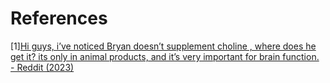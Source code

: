 # References
[1][Hi guys, i’ve noticed Bryan doesn’t supplement choline , where does he get it? its only in animal products, and it’s very important for brain function. - Reddit (2023)](https://www.reddit.com/r/blueprint_/comments/13t9657/hi_guys_ive_noticed_bryan_doesnt_supplement/)